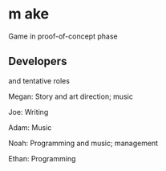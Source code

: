 # m ake

Game in proof-of-concept phase

## Developers
and tentative roles

Megan: Story and art direction; music

Joe: Writing

Adam: Music

Noah: Programming and music; management

Ethan: Programming

